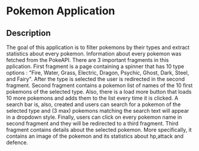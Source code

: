 # Pokemon Application

## Description

The goal of this application is to filter pokemons by their types and extract statistics about every pokemon. Information about every pokemon was fetched from the PokeAPI. There are 3 important fragments in this pplication. First fragment is a page containing a spinner that has 10 type options : "Fire, Water, Grass, Electric, Dragon, Psychic, Ghost, Dark, Steel, and Fairy". After the type is selected the user is redirected in the second fragment. Second fragment contains a pokemon list of names of the 10 first pokemons of the selected type. Also, there is a load more button that loads 10 more pokemons and adds them to the list every time it is clicked. A search bar is, also, created and users can search for a pokemon of the selected type and (3 max) pokemons matching the search text will appear in a dropdown style. Finally, users can click on every pokemon name in second fragment and they will be redirected to a third fragment. Third fragment contains details about the selected pokemon. More specifically, it contains an image of the pokemon and its statistics about hp,attack and defence.  
